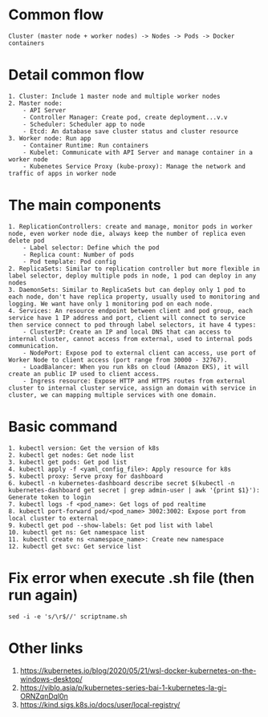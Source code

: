 # Common flow
    Cluster (master node + worker nodes) -> Nodes -> Pods -> Docker containers
    
# Detail common flow
    1. Cluster: Include 1 master node and multiple worker nodes
    2. Master node:
        - API Server
        - Controller Manager: Create pod, create deployment...v.v
        - Scheduler: Scheduler app to node
        - Etcd: An database save cluster status and cluster resource
    3. Worker node: Run app
        - Container Runtime: Run containers
        - Kubelet: Communicate with API Server and manage container in a worker node
        - Kubenetes Service Proxy (kube-proxy): Manage the network and traffic of apps in worker node

# The main components
    1. ReplicationControllers: create and manage, monitor pods in worker node, even worker node die, always keep the number of replica even delete pod
        - Label selector: Define which the pod
        - Replica count: Number of pods
        - Pod template: Pod config
    2. ReplicaSets: Similar to replication controller but more flexible in label selector, deploy multiple pods in node, 1 pod can deploy in any nodes
    3. DaemonSets: Similar to ReplicaSets but can deploy only 1 pod to each node, don't have replica property, usually used to monitoring and logging. We want have only 1 monitoring pod on each node.
    4. Services: An resource endpoint between client and pod group, each service have 1 IP address and port, client will connect to service then service connect to pod through label selectors, it have 4 types:
        - ClusterIP: Create an IP and local DNS that can access to internal cluster, cannot access from external, used to internal pods communication.
        - NodePort: Expose pod to external client can access, use port of Worker Node to client access (port range from 30000 - 32767).
        - LoadBalancer: When you run k8s on cloud (Amazon EKS), it will create an public IP used to client access.
        - Ingress resource: Expose HTTP and HTTPS routes from external cluster to internal cluster service, assign an domain with service in cluster, we can mapping multiple services with one domain.

# Basic command
    1. kubectl version: Get the version of k8s
    2. kubectl get nodes: Get node list
    3. kubectl get pods: Get pod list
    4. kubectl apply -f <yaml_config_file>: Apply resource for k8s
    5. kubectl proxy: Serve proxy for dashboard
    6. kubectl -n kubernetes-dashboard describe secret $(kubectl -n kubernetes-dashboard get secret | grep admin-user | awk '{print $1}'): Generate token to login
    7. kubectl logs -f <pod_name>: Get logs of pod realtime
    8. kubectl port-forward pod/<pod_name> 3002:3002: Expose port from local cluster to external
    9. kubectl get pod --show-labels: Get pod list with label
    10. kubectl get ns: Get namespace list
    11. kubectl create ns <namespace_name>: Create new namespace
    12. kubectl get svc: Get service list
    
# Fix error when execute .sh file (then run again)
    sed -i -e 's/\r$//' scriptname.sh
    
# Other links
1. https://kubernetes.io/blog/2020/05/21/wsl-docker-kubernetes-on-the-windows-desktop/
2. https://viblo.asia/p/kubernetes-series-bai-1-kubernetes-la-gi-ORNZqnDql0n
3. https://kind.sigs.k8s.io/docs/user/local-registry/